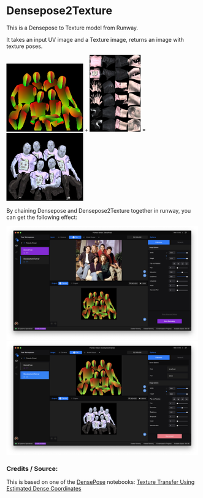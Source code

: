 # Densepose2Texture

This is a Densepose to Texture model from Runway.

It takes an input UV image and a Texture image, returns an image with texture poses.

<img src="imgs/input.png" alt="input" title="input" width="200" /> + <img src="texture.png" alt="input" title="input" height="200" /> = <img src="imgs/output.png" alt="output" title="output" width="200" />

By chaining Densepose and Densepose2Texture together in runway, you can get the following effect:

<img src="imgs/runway1.png" alt="runway1" title="runway1" width="500" />
<img src="imgs/runway2.png" alt="runway1" title="runway2" width="500" />


### Credits / Source:
This is based on one of the [DensePose](https://github.com/facebookresearch/DensePose) notebooks: [
Texture Transfer Using Estimated Dense Coordinates](https://github.com/facebookresearch/DensePose/blob/master/notebooks/DensePose-RCNN-Texture-Transfer.ipynb)
